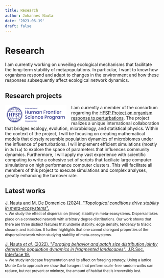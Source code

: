 ```yaml
---
title: Research
author: Johannes Nauta
date: '2023-06-19'
draft: false
---
```

# Research
I am currently working on unveiling ecological mechanisms that facilitate the long-term stability of metapopulations.
In particular, I want to know how organisms respond and adapt to changes in the environment and how these responses subsequently affect ecological network dynamics.

## Research projects
<img 
    id="photo" 
    width="200"
    src="/images/HFSP_horizontal_white.jpg" 
    alt="unipd logo"
    align="left"
    style="margin-right: 1rem">
I am currently a member of the consortium regarding the [HFSP Project on organism response to perturbations](https://www.hfsp.org/node/74702).
The project realizes a unique international collaboration that bridges ecology, evolution, microbiology, and statistical physics.
Within the context of the project, I will be focusing on creating mathematical models that closely resemble population dynamics of microbiomes under the influence of perturbations.
I will implement efficient simulations (mostly in `Julia`) to explore the space of parameters that influences community dynamics. 
Furthermore, I will apply my vast experience with scientific computing to write a cohesive set of scripts that faciliate large computer simulations on high performance computer clusters. 
This will facilitate all members of this project to execute simulations and complex analyses, greatly enhancing the turnover rate.


## Latest works
<div class="references"><p>
    <a href="https://arxiv.org/pdf/2405.05390" class="publication">
    J. Nauta and M. De Domenico (2024).
    "<em>Topological conditions drive stability in meta-ecosystems</em>". 
    </a>
  <br>⤷ <small>We study the effect of dispersal on (linear) stability in meta-ecosystems. Dispersal takes place on a connected network with arbitrary degree distributions. Our work shows that there are three distinct features that underlie stability: edge density, tendency to triadic closure, and isolation. It further highlights that one cannot disregard properties of the dispersal network when studying stability of meta-ecosystems.</small>
  </p></div>

<div class="references"><p>
    <a href="https://royalsocietypublishing.org/doi/pdf/10.1098/rsif.2022.0103" class="publication">
    J. Nauta <i>et al.</i> (2022).
    "<em>Foraging behavior and patch size distribution jointly determine population dynamics in fragmented landscapes</em>". 
     J.R.Soc. Interface 19.
    </a>
  <br>⤷ <small>We study landscape fragmentation and its affect on foraging strategy. Using a lattice Monte Carlo approach we show that foragers that perform scale-free random walks can reduce, but not prevent or minimze, the amount of habitat that is irreversibly lost.</small>
  </p></div>

